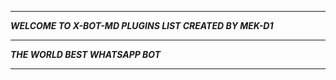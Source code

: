 -----------

***WELCOME TO X-BOT-MD PLUGINS LIST CREATED BY MEK-D1***

-----------

***THE WORLD BEST WHATSAPP BOT***

----------
